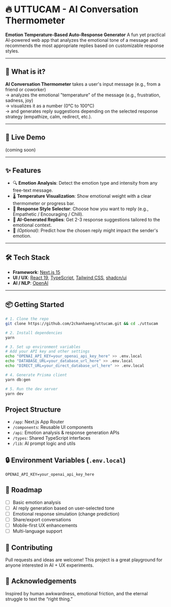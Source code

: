 # 🔥 UTTUCAM - AI Conversation Thermometer

**Emotion Temperature-Based Auto-Response Generator**
A fun yet practical AI-powered web app that analyzes the emotional tone of a message and recommends the most appropriate replies based on customizable response styles.

---

## 🧠 What is it?

**AI Conversation Thermometer** takes a user's input message (e.g., from a friend or coworker)  
→ analyzes the emotional "temperature" of the message (e.g., frustration, sadness, joy)  
→ visualizes it as a number (0°C to 100°C)  
→ and generates reply suggestions depending on the selected response strategy (empathize, calm, redirect, etc.).

---

## 🚀 Live Demo

(coming soon)

---

## ✨ Features

- 🔍 **Emotion Analysis**: Detect the emotion type and intensity from any free-text message.
- 🌡️ **Temperature Visualization**: Show emotional weight with a clear thermometer or progress bar.
- 🎯 **Response Style Selector**: Choose how you want to reply (e.g., Empathetic / Encouraging / Chill).
- 💬 **AI-Generated Replies**: Get 2-3 response suggestions tailored to the emotional context.
- 🧪 _(Optional)_: Predict how the chosen reply might impact the sender's emotion.

---

## 🛠️ Tech Stack

- **Framework**: [Next.js 15](https://nextjs.org/)
- **UI / UX**: [React 19](https://react.dev/), [TypeScript](https://www.typescriptlang.org/), [Tailwind CSS](https://tailwindcss.com/), [shadcn/ui](https://ui.shadcn.com/)
- **AI / NLP**: [OpenAI](https://openai.com/)

---

## 📦 Getting Started

```bash
# 1. Clone the repo
git clone https://github.com/2chanhaeng/uttucam.git && cd ./uttucam

# 2. Install dependencies
yarn

# 3. Set up environment variables
# Add your API key and other settings
echo "OPENAI_API_KEY=your_openai_api_key_here" >> .env.local
echo "DATABASE_URL=your_database_url_here" >> .env.local
echo "DIRECT_URL=your_direct_database_url_here" >> .env.local

# 4. Generate Prisma client
yarn db:gen

# 5. Run the dev server
yarn dev
```

## Project Structure

- `/app`: Next.js App Router
- `/components`: Reusable UI components
- `/api`: Emotion analysis & response generation APIs
- `/types`: Shared TypeScript interfaces
- `/lib`: AI prompt logic and utils

## 🔒 Environment Variables (`.env.local`)

```env
OPENAI_API_KEY=your_openai_api_key_here
```

## 🧭 Roadmap

- [ ] Basic emotion analysis
- [ ] AI reply generation based on user-selected tone
- [ ] Emotional response simulation (change prediction)
- [ ] Share/export conversations
- [ ] Mobile-first UX enhancements
- [ ] Multi-language support

## 🤝 Contributing

Pull requests and ideas are welcome!
This project is a great playground for anyone interested in AI + UX experiments.

## 🙌 Acknowledgements

Inspired by human awkwardness, emotional friction, and the eternal struggle to text the “right thing.”
